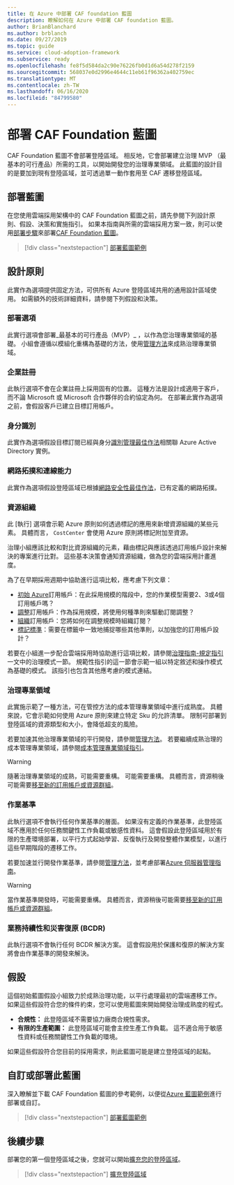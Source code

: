 ```yaml
---
title: 在 Azure 中部署 CAF foundation 藍圖
description: 瞭解如何在 Azure 中部署 CAF foundation 藍圖。
author: BrianBlanchard
ms.author: brblanch
ms.date: 09/27/2019
ms.topic: guide
ms.service: cloud-adoption-framework
ms.subservice: ready
ms.openlocfilehash: fe8f5d584da2c90e76226fb0d1d6a54d278f2159
ms.sourcegitcommit: 568037e0d2996e4644c11eb61f96362a402759ec
ms.translationtype: MT
ms.contentlocale: zh-TW
ms.lasthandoff: 06/16/2020
ms.locfileid: "84799580"
---
```

<!-- docsTest:ignore "CAF Foundation blueprint -->

# <a name="deploy-a-caf-foundation-blueprint"></a>部署 CAF Foundation 藍圖

CAF Foundation 藍圖不會部署登陸區域。 相反地，它會部署建立治理 MVP （最基本的可行產品）所需的工具，以開始開發您的治理專業領域。 此藍圖的設計目的是要加到現有登陸區域，並可透過單一動作套用至 CAF 遷移登陸區域。

## <a name="deploy-the-blueprint"></a>部署藍圖

在您使用雲端採用架構中的 CAF Foundation 藍圖之前，請先參閱下列設計原則、假設、決策和實施指引。 如果本指南與所需的雲端採用方案一致，則可以使用[部署步驟][deploy-sample]來部署[CAF Foundation 藍圖](https://docs.microsoft.com/azure/governance/blueprints/samples/caf-migrate-landing-zone)。

> [!div class="nextstepaction"]
> [部署藍圖範例][deploy-sample]

## <a name="design-principles"></a>設計原則

此實作為選項提供固定方法，可供所有 Azure 登陸區域共用的通用設計區域使用。 如需額外的技術詳細資料，請參閱下列假設和決策。

### <a name="deployment-options"></a>部署選項

此實行選項會部署_最基本的可行產品（MVP）_ ，以作為您治理專業領域的基礎。 小組會遵循以模組化重構為基礎的方法，使用[管理方法](../../govern/index.md)來成熟治理專業領域。

### <a name="enterprise-enrollment"></a>企業註冊

此執行選項不會在企業註冊上採用固有的位置。 這種方法是設計成適用于客戶，而不論 Microsoft 或 Microsoft 合作夥伴的合約協定為何。 在部署此實作為選項之前，會假設客戶已建立目標訂用帳戶。

### <a name="identity"></a>身分識別

此實作為選項假設目標訂閱已經與身分[識別管理最佳作法](https://docs.microsoft.com/azure/security/fundamentals/identity-management-best-practices?toc=/azure/cloud-adoption-framework/toc.json&bc=/azure/cloud-adoption-framework/_bread/toc.json)相關聯 Azure Active Directory 實例。

### <a name="network-topology-and-connectivity"></a>網路拓撲和連線能力

此實作為選項假設登陸區域已根據[網路安全性最佳作法](https://docs.microsoft.com/azure/security/fundamentals/network-best-practices?toc=/azure/cloud-adoption-framework/toc.json&bc=/azure/cloud-adoption-framework/_bread/toc.json)，已有定義的網路拓撲。

### <a name="resource-organization"></a>資源組織

此 [執行] 選項會示範 Azure 原則如何透過標記的應用來新增資源組織的某些元素。 具體而言， `CostCenter` 會使用 Azure 原則將標記附加至資源。

治理小組應該比較和對比資源組織的元素，藉由標記與應該透過訂用帳戶設計來解決的專案進行比對。 這些基本決策會通知資源組織，做為您的雲端採用計畫進度。

為了在早期採用週期中協助進行這項比較，應考慮下列文章：

- [初始 Azure](../azure-best-practices/initial-subscriptions.md)訂用帳戶：在此採用規模的階段中，您的作業模型需要2、3或4個訂用帳戶嗎？
- [調整](../azure-best-practices/scale-subscriptions.md)訂用帳戶：作為採用規模，將使用何種準則來驅動訂閱調整？
- [組織](../azure-best-practices/organize-subscriptions.md)訂用帳戶：您將如何在調整規模時組織訂閱？
- [標記標準](../azure-best-practices/naming-and-tagging.md#metadata-tags)：需要在標籤中一致地捕捉哪些其他準則，以加強您的訂用帳戶設計？

若要在小組進一步配合雲端採用時協助進行這項比較，請參閱[治理指南-規定指引](../../govern/guides/complex/prescriptive-guidance.md#application-of-governance-defined-patterns)一文中的治理模式一節。 規範性指引的這一節會示範一組以特定敘述和操作模式為基礎的模式。 該指引也包含其他應考慮的模式連結。

### <a name="governance-disciplines"></a>治理專業領域

此實施示範了一種方法，可在管控方法的成本管理專業領域中進行成熟度。 具體來說，它會示範如何使用 Azure 原則來建立特定 Sku 的允許清單。 限制可部署到登陸區域的資源類型和大小，會降低超支的風險。

若要加速其他治理專業領域的平行開發，請參閱[管理方法](../../govern/index.md)。 若要繼續成熟治理的成本管理專業領域，請參閱[成本管理專業領域指引](../../govern/guides/complex/cost-management-improvement.md#incremental-improvement-of-the-best-practices)。

> [!WARNING]
> 隨著治理專業領域的成熟，可能需要重構。 可能需要重構。 具體而言，資源稍後可能需要[移至新的訂用帳戶或資源群組](https://docs.microsoft.com/azure/azure-resource-manager/management/move-resource-group-and-subscription?toc=/azure/cloud-adoption-framework/toc.json&bc=/azure/cloud-adoption-framework/_bread/toc.json)。

### <a name="operations-baseline"></a>作業基準

此執行選項不會執行任何作業基準的層面。 如果沒有定義的作業基準，此登陸區域不應用於任何任務關鍵性工作負載或敏感性資料。 這會假設此登陸區域用於有限的生產環境部署，以平行方式起始學習、反復執行及開發整體作業模型，以進行這些早期階段的遷移工作。

若要加速並行開發作業基準，請參閱[管理方法](../../manage/index.md)，並考慮部署[Azure 伺服器管理指南](../../manage/azure-server-management/index.md)。

> [!WARNING]
> 當作業基準開發時，可能需要重構。 具體而言，資源稍後可能需要[移至新的訂用帳戶或資源群組](https://docs.microsoft.com/azure/azure-resource-manager/management/move-resource-group-and-subscription?toc=/azure/cloud-adoption-framework/toc.json&bc=/azure/cloud-adoption-framework/_bread/toc.json)。

### <a name="business-continuity-and-disaster-recovery-bcdr"></a>業務持續性和災害復原 (BCDR)

此執行選項不會執行任何 BCDR 解決方案。 這會假設用於保護和復原的解決方案將會由作業基準的開發來解決。

## <a name="assumptions"></a>假設

這個初始藍圖假設小組致力於成熟治理功能，以平行處理最初的雲端遷移工作。 如果這些假設符合您的條件約束，您可以使用藍圖來開始開發治理成熟度的程式。

- **合規性：** 此登陸區域不需要協力廠商合規性需求。
- **有限的生產範圍：** 此登陸區域可能會主控生產工作負載。 這不適合用于敏感性資料或任務關鍵性工作負載的環境。

如果這些假設符合您目前的採用需求，則此藍圖可能是建立登陸區域的起點。

## <a name="customize-or-deploy-this-blueprint"></a>自訂或部署此藍圖

深入瞭解並下載 CAF Foundation 藍圖的參考範例，以便從[Azure 藍圖範例][deploy-sample]進行部署或自訂。

> [!div class="nextstepaction"]
> [部署藍圖範例][deploy-sample]

## <a name="next-steps"></a>後續步驟

部署您的第一個登陸區域之後，您就可以開始[擴充您的登陸區域](../considerations/index.md)。

> [!div class="nextstepaction"]
> [擴充登陸區域](../considerations/index.md)

<!-- links -->

[Deploy-sample]: https://docs.microsoft.com/azure/governance/blueprints/samples/caf-foundation/deploy
